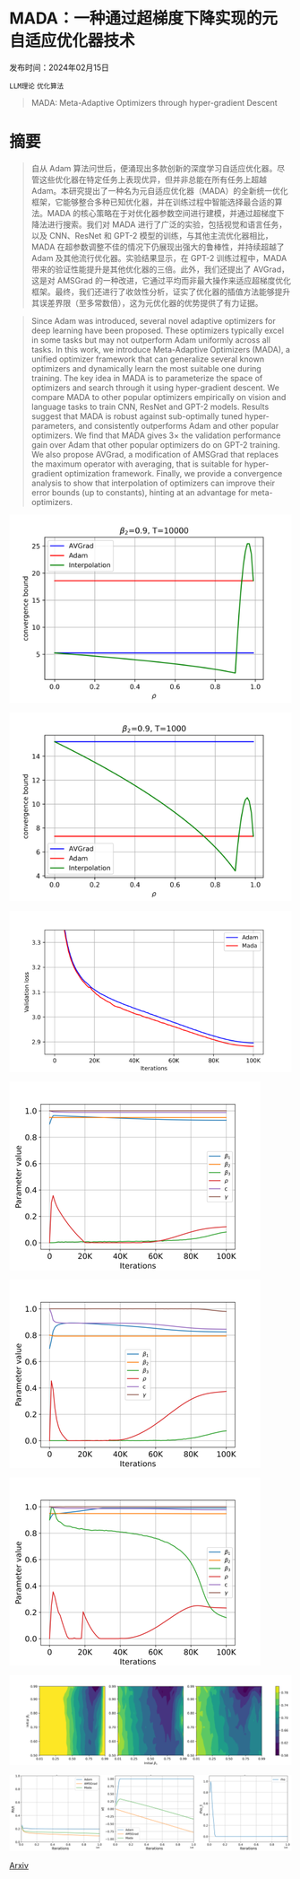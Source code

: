 # MADA：一种通过超梯度下降实现的元自适应优化器技术

发布时间：2024年02月15日

`LLM理论` `优化算法`

> MADA: Meta-Adaptive Optimizers through hyper-gradient Descent

# 摘要

> 自从 Adam 算法问世后，便涌现出多款创新的深度学习自适应优化器。尽管这些优化器在特定任务上表现优异，但并非总能在所有任务上超越 Adam。本研究提出了一种名为元自适应优化器（MADA）的全新统一优化框架，它能够整合多种已知优化器，并在训练过程中智能选择最合适的算法。MADA 的核心策略在于对优化器参数空间进行建模，并通过超梯度下降法进行搜索。我们对 MADA 进行了广泛的实验，包括视觉和语言任务，以及 CNN、ResNet 和 GPT-2 模型的训练，与其他主流优化器相比，MADA 在超参数调整不佳的情况下仍展现出强大的鲁棒性，并持续超越了 Adam 及其他流行优化器。实验结果显示，在 GPT-2 训练过程中，MADA 带来的验证性能提升是其他优化器的三倍。此外，我们还提出了 AVGrad，这是对 AMSGrad 的一种改进，它通过平均而非最大操作来适应超梯度优化框架。最终，我们还进行了收敛性分析，证实了优化器的插值方法能够提升其误差界限（至多常数倍），这为元优化器的优势提供了有力证据。

> Since Adam was introduced, several novel adaptive optimizers for deep learning have been proposed. These optimizers typically excel in some tasks but may not outperform Adam uniformly across all tasks. In this work, we introduce Meta-Adaptive Optimizers (MADA), a unified optimizer framework that can generalize several known optimizers and dynamically learn the most suitable one during training. The key idea in MADA is to parameterize the space of optimizers and search through it using hyper-gradient descent. We compare MADA to other popular optimizers empirically on vision and language tasks to train CNN, ResNet and GPT-2 models. Results suggest that MADA is robust against sub-optimally tuned hyper-parameters, and consistently outperforms Adam and other popular optimizers. We find that MADA gives $3\times$ the validation performance gain over Adam that other popular optimizers do on GPT-2 training. We also propose AVGrad, a modification of AMSGrad that replaces the maximum operator with averaging, that is suitable for hyper-gradient optimization framework. Finally, we provide a convergence analysis to show that interpolation of optimizers can improve their error bounds (up to constants), hinting at an advantage for meta-optimizers.

![MADA：一种通过超梯度下降实现的元自适应优化器技术](../../../paper_images/2401.08893/x1.png)

![MADA：一种通过超梯度下降实现的元自适应优化器技术](../../../paper_images/2401.08893/x2.png)

![MADA：一种通过超梯度下降实现的元自适应优化器技术](../../../paper_images/2401.08893/x3.png)

![MADA：一种通过超梯度下降实现的元自适应优化器技术](../../../paper_images/2401.08893/x4.png)

![MADA：一种通过超梯度下降实现的元自适应优化器技术](../../../paper_images/2401.08893/x5.png)

![MADA：一种通过超梯度下降实现的元自适应优化器技术](../../../paper_images/2401.08893/x6.png)

![MADA：一种通过超梯度下降实现的元自适应优化器技术](../../../paper_images/2401.08893/x7.png)

![MADA：一种通过超梯度下降实现的元自适应优化器技术](../../../paper_images/2401.08893/x8.png)

[Arxiv](https://arxiv.org/abs/2401.08893)